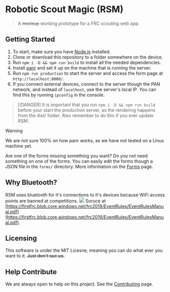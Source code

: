 # Robotic Scout Magic (RSM)
> A ~~mockup~~ working prototype for a FRC scouting web app.

## Getting Started
1. To start, make sure you have [Node.js](https://nodejs.org/en/) installed.
2. Clone or download this repository to a folder somewhere on the device.
3. Run `npm i -D && npm run build` to install all the needed dependencies.
3. Install [panr](https://github.com/emmercm/panr) and set it up on the machine that is running the server.
4. Run `npm run production` to start the server and access the form page at `http://localhost:8000/`.
5. If you connect external devices, connect to the server though the PAN network, and instead of `localhost`, use the server's local IP. You can find this
by running `ipconfig` in the console.

> [!DANGER]
> It is important that you run `npm i -D && npm run build` before your start the production server, as the rendering happens from the dist/ folder. Also remember to do this if you ever update RSM.

> [!WARNING]
> We are not sure 100% on how panr works, as we have not tested on a Linux machine yet.

Are one of the forms missing something you want? Do you not need something on one of the forms. You can easily edit the forms though a JSON file  in the `forms/` directory. More information on the [Forms](forms.md) page.

## Why Bluetooth?
RSM uses bluetooth for it's connections to it's devices because WiFi access points are banned at competitions.
![](https://i.imgur.com/fN10Xx1.png)
Soruce at [https://firstfrc.blob.core.windows.net/frc2019/EventRules/EventRulesManual.pdf](https://firstfrc.blob.core.windows.net/frc2019/EventRules/EventRulesManual.pdf).

## Licensing
This software is under the MIT Licesne, meaning you can do what ever you want to it. ~~Just don't sue us.~~

## Help Contribute
We are always open to help on this project. See the [Contributing](contributing.md) page.
